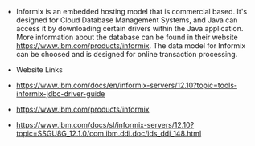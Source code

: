 * Informix is an embedded hosting model that is commercial based. It's designed for Cloud Database Management Systems, and Java can access it by downloading certain drivers within the Java application. More information about the database can be found in their website https://www.ibm.com/products/informix. The data model for Informix can be choosed and is designed for online transaction processing.


* Website Links 
* https://www.ibm.com/docs/en/informix-servers/12.10?topic=tools-informix-jdbc-driver-guide
* https://www.ibm.com/products/informix
* https://www.ibm.com/docs/sl/informix-servers/12.10?topic=SSGU8G_12.1.0/com.ibm.ddi.doc/ids_ddi_148.html